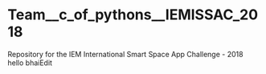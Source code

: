 # Team__c_of_pythons__IEMISSAC_2018
Repository for the IEM International Smart Space App Challenge - 2018
hello
 bhaiEdit
